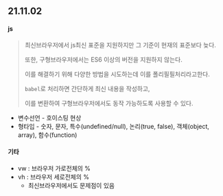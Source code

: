 ## 21.11.02

#### js

> 최신브라우저에서 js최신 표준을 지원하지만 그 기준이 현재의 표준보다 늦다.
>
> 또한, 구형브라우저에서는 ES6 이상의 버전을 지원하지 않는다.
>
> 이를 해결하기 위해 다양한 방법을 시도하는데 이를 폴리필필처리라고한다.
>
> `babel`로 처리하면 간단하게 최신 내용을 작성하고,
>
> 이를 변환하여 구형브라우저에서도 동작 가능하도록 사용할 수 있다.

- 변수선언 - 호이스팅 현상
- 형타입 - 숫자, 문자, 특수(undefined/null), 논리(true, false), 객체(object, array), 함수(function)





#### 기타

- vw : 브라우저 가로전체의 %
- vh : 브라우저 세로전체의 %
  - 최신브라우저에서도 문제점이 있음

